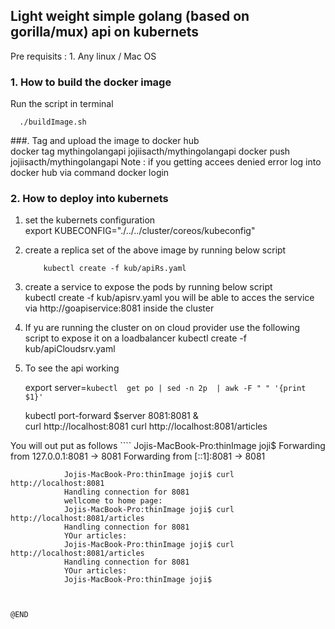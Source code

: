 
## Light weight simple golang (based on gorilla/mux) api on kubernets 


Pre requisits : 
            1.  Any linux / Mac OS 

### 1. How to build the  docker image 
Run the script in terminal  

     
      ./buildImage.sh
      
###. Tag and upload the image to docker hub       
    docker tag  mythingolangapi jojiisacth/mythingolangapi
    docker push jojiisacth/mythingolangapi
    Note : if you getting accees denied error  log into docker hub via command 
            docker login  


### 2. How to deploy into kubernets 
   
 1. set the kubernets configuration  
    export KUBECONFIG="./../../cluster/coreos/kubeconfig" 
 2. create a replica set of the above image by running below script  
  
            kubectl create -f kub/apiRs.yaml
 3. create a service to expose the pods  by running below script  
              kubectl create -f kub/apisrv.yaml
    you will be able to acces the service via http://goapiservice:8081 inside the cluster 
    
 4. If yu are running the cluster on on cloud provider use the following script to  expose it on a loadbalancer 
           kubectl create -f kub/apiCloudsrv.yaml
5. To see the api working  
  


    export server=`kubectl  get po | sed -n 2p  | awk -F " " '{print $1}'`

    kubectl port-forward $server  8081:8081   &  
    curl http://localhost:8081
    curl http://localhost:8081/articles

You will out put as follows
    ````
        Jojis-MacBook-Pro:thinImage joji$ Forwarding from 127.0.0.1:8081 -> 8081
                Forwarding from [::1]:8081 -> 8081
                
                Jojis-MacBook-Pro:thinImage joji$ curl http://localhost:8081
                Handling connection for 8081
                wellcome to home page: 
                Jojis-MacBook-Pro:thinImage joji$ curl http://localhost:8081/articles
                Handling connection for 8081
                YOur articles: 
                Jojis-MacBook-Pro:thinImage joji$ curl http://localhost:8081/articles
                Handling connection for 8081
                YOur articles: 
                Jojis-MacBook-Pro:thinImage joji$ 
```


@END